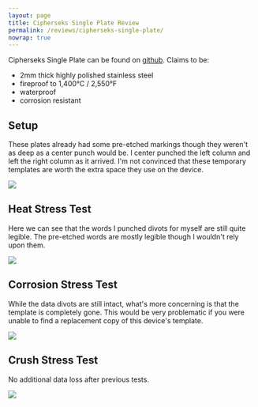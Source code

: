 ```yaml
---
layout: page
title: Cipherseks Single Plate Review
permalink: /reviews/cipherseks-single-plate/
nowrap: true
---
```

Cipherseks Single Plate can be found on <a href="https://github.com/CipherSechs/12-Word-Plate">github</a>. Claims to be:
<ul>
	<li>2mm thick highly polished stainless steel</li>
	<li>fireproof to 1,400°C / 2,550°F</li>
	<li>waterproof</li>
	<li>corrosion resistant</li>
</ul>

## Setup

These plates already had some pre-etched markings though they weren't as deep as a center punch would be. I center punched the left column and left the right column as it arrived. I'm not convinced that these temporary templates are worth the extra space they use on the device.

<img src="../../img/devices/cipherseks_single_plate_new.jpeg" />

## Heat Stress Test

Here we can see that the words I punched divots for myself are still quite legible. The pre-etched words are mostly legible though I wouldn't rely upon them.

<img src="../../img/devices/cipherseks_single_plate_heat.jpeg" />

## Corrosion Stress Test

While the data divots are still intact, what's more concerning is that the template is completely gone. This would be very problematic if you were unable to find a replacement copy of this device's template.

<img src="../../img/devices/cipherseks_single_plate_acid.jpeg" />

## Crush Stress Test

No additional data loss after previous tests.

<img src="../../img/devices/cipherseks_single_plate_crush.jpeg" />
